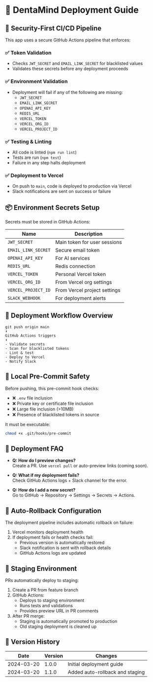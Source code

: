 # 🚀 DentaMind Deployment Guide

## 🔐 Security-First CI/CD Pipeline

This app uses a secure GitHub Actions pipeline that enforces:

### ✅ Token Validation
- Checks `JWT_SECRET` and `EMAIL_LINK_SECRET` for blacklisted values
- Validates these secrets before any deployment proceeds

### ✅ Environment Validation
- Deployment will fail if any of the following are missing:
  - `JWT_SECRET`
  - `EMAIL_LINK_SECRET`
  - `OPENAI_API_KEY`
  - `REDIS_URL`
  - `VERCEL_TOKEN`
  - `VERCEL_ORG_ID`
  - `VERCEL_PROJECT_ID`

### ✅ Testing & Linting
- All code is linted (`npm run lint`)
- Tests are run (`npm test`)
- Failure in any step halts deployment

### ✅ Deployment to Vercel
- On push to `main`, code is deployed to production via Vercel
- Slack notifications are sent on success or failure

## 📦 Environment Secrets Setup

Secrets must be stored in GitHub Actions:

| Name | Description |
|------|-------------|
| `JWT_SECRET` | Main token for user sessions |
| `EMAIL_LINK_SECRET` | Secure email token |
| `OPENAI_API_KEY` | For AI services |
| `REDIS_URL` | Redis connection |
| `VERCEL_TOKEN` | Personal Vercel token |
| `VERCEL_ORG_ID` | From Vercel org settings |
| `VERCEL_PROJECT_ID` | From Vercel project settings |
| `SLACK_WEBHOOK` | For deployment alerts |

## 🔁 Deployment Workflow Overview

```
git push origin main
⬇️
GitHub Actions triggers
⬇️
- Validate secrets
- Scan for blacklisted tokens
- Lint & test
- Deploy to Vercel
- Notify Slack
```

## 🧪 Local Pre-Commit Safety

Before pushing, this pre-commit hook checks:

- ❌ `.env` file inclusion
- ❌ Private key or certificate file inclusion
- ❌ Large file inclusion (>10MB)
- ❌ Presence of blacklisted tokens in source

It must be executable:
```bash
chmod +x .git/hooks/pre-commit
```

## 🧠 Deployment FAQ

- **Q: How do I preview changes?**  
  Create a PR. Use `vercel pull` or auto-preview links (coming soon).

- **Q: What if my deployment fails?**  
  Check GitHub Actions logs + Slack channel for the error.

- **Q: How do I add a new secret?**  
  Go to GitHub → Repository → Settings → Secrets → Actions.

## 🔄 Auto-Rollback Configuration

The deployment pipeline includes automatic rollback on failure:

1. Vercel monitors deployment health
2. If deployment fails or health checks fail:
   - Previous version is automatically restored
   - Slack notification is sent with rollback details
   - GitHub Actions logs are updated

## 🌱 Staging Environment

PRs automatically deploy to staging:

1. Create a PR from feature branch
2. GitHub Actions:
   - Deploys to staging environment
   - Runs tests and validations
   - Provides preview URL in PR comments
3. After PR merge:
   - Staging is automatically promoted to production
   - Old staging deployment is cleaned up

## 📝 Version History

| Date | Version | Changes |
|------|---------|---------|
| 2024-03-20 | 1.0.0 | Initial deployment guide |
| 2024-03-20 | 1.1.0 | Added auto-rollback and staging | 